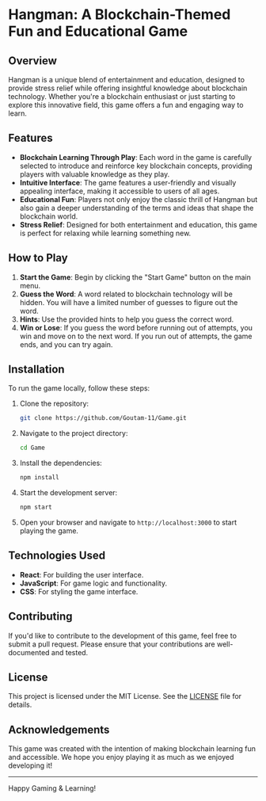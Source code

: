 # Hangman: A Blockchain-Themed Fun and Educational Game

## Overview

Hangman is a unique blend of entertainment and education, designed to provide stress relief while offering insightful knowledge about blockchain technology. Whether you're a blockchain enthusiast or just starting to explore this innovative field, this game offers a fun and engaging way to learn.

## Features

- **Blockchain Learning Through Play**: Each word in the game is carefully selected to introduce and reinforce key blockchain concepts, providing players with valuable knowledge as they play.
- **Intuitive Interface**: The game features a user-friendly and visually appealing interface, making it accessible to users of all ages.
- **Educational Fun**: Players not only enjoy the classic thrill of Hangman but also gain a deeper understanding of the terms and ideas that shape the blockchain world.
- **Stress Relief**: Designed for both entertainment and education, this game is perfect for relaxing while learning something new.

## How to Play

1. **Start the Game**: Begin by clicking the "Start Game" button on the main menu.
2. **Guess the Word**: A word related to blockchain technology will be hidden. You will have a limited number of guesses to figure out the word.
3. **Hints**: Use the provided hints to help you guess the correct word.
4. **Win or Lose**: If you guess the word before running out of attempts, you win and move on to the next word. If you run out of attempts, the game ends, and you can try again.

## Installation

To run the game locally, follow these steps:

1. Clone the repository:

    ```bash
    git clone https://github.com/Goutam-11/Game.git
    ```

2. Navigate to the project directory:

    ```bash
    cd Game
    ```

3. Install the dependencies:

    ```bash
    npm install
    ```

4. Start the development server:

    ```bash
    npm start
    ```

5. Open your browser and navigate to `http://localhost:3000` to start playing the game.

## Technologies Used

- **React**: For building the user interface.
- **JavaScript**: For game logic and functionality.
- **CSS**: For styling the game interface.

## Contributing

If you'd like to contribute to the development of this game, feel free to submit a pull request. Please ensure that your contributions are well-documented and tested.

## License

This project is licensed under the MIT License. See the [LICENSE](LICENSE) file for details.

## Acknowledgements

This game was created with the intention of making blockchain learning fun and accessible. We hope you enjoy playing it as much as we enjoyed developing it!

---

Happy Gaming & Learning!